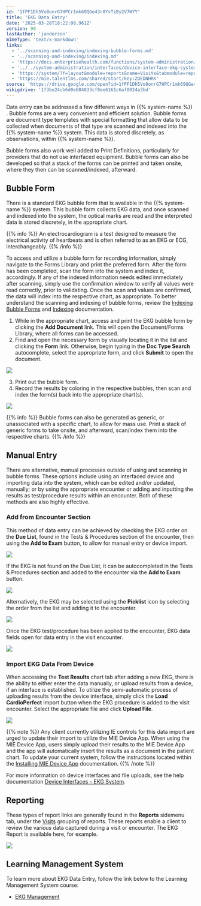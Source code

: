 ```yaml
---
id: '1fPF1Dh5Vo8onrG7HPCr1mk69QGe43r8YvTiBy2V7WYY'
title: 'EKG Data Entry'
date: '2025-03-28T18:22:08.961Z'
version: 90
lastAuthor: 'janderson'
mimeType: 'text/x-markdown'
links:
  - '../scanning-and-indexing/indexing-bubble-forms.md'
  - '../scanning-and-indexing/indexing.md'
  - 'https://docs.enterprisehealth.com/functions/system-administration/interfaces/installing-mie-device-app/'
  - '../../system-administration/interfaces/device-interface-ekg-system.md'
  - 'https://system/?f=layout&module=reports&name=Visits&tabmodule=reports&t=Visits&tabmodule=reports&tabselect=Visits'
  - 'https://mie.talentlms.com/shared/start/key:ZOEDNHRK'
source: 'https://drive.google.com/open?id=1fPF1Dh5Vo8onrG7HPCr1mk69QGe43r8YvTiBy2V7WYY'
wikigdrive: '1f3be24cb6d0e684833cf8ee6161c6af8024a3bd'
---
```

Data entry can be addressed a few different ways in {{% system-name %}} . Bubble forms are a very convenient and efficient solution. Bubble forms are document type templates with special formatting that allow data to be collected when documents of that type are scanned and indexed into the {{% system-name %}} system. This data is stored discretely, as observations, within {{% system-name %}}.

Bubble forms also work well added to Print Definitions, particularly for providers that do not use interfaced equipment. Bubble forms can also be developed so that a stack of the forms can be printed and taken onsite, where they then can be scanned/indexed, afterward.

## Bubble Form

There is a standard EKG bubble form that is available in the {{% system-name %}} system. This bubble form collects EKG data, and once scanned and indexed into the system, the optical marks are read and the interpreted data is stored discretely, in the appropriate chart.

{{% info %}}
An electrocardiogram is a test designed to measure the electrical activity of heartbeats and is often referred to as an EKG or ECG, interchangeably.
{{% /info %}}

To access and utilize a bubble form for recording information, simply navigate to the Forms Library and print the preferred form. After the form has been completed, scan the form into the system and index it, accordingly. If any of the indexed information needs edited immediately after scanning, simply use the confirmation window to verify all values were read correctly, prior to validating. Once the scan and values are confirmed, the data will index into the respective chart, as appropriate. To better understand the scanning and indexing of bubble forms, review the [Indexing Bubble Forms](../scanning-and-indexing/indexing-bubble-forms.md) and [Indexing](../scanning-and-indexing/indexing.md) documentation.

1. While in the appropriate chart, access and print the EKG bubble form by clicking the <strong>Add Document</strong> link. This will open the Document/Forms Library, where all forms can be accessed.
2. Find and open the necessary form by visually locating it in the list and clicking the <strong>Form</strong> link. Otherwise, begin typing in the <strong>Doc Type Search</strong> autocomplete, select the appropriate form, and click <strong>Submit</strong> to open the document.

![](../ekg-data-entry.assets/7ccfedf97a40807f792b406f1b2709b0.png)

3. Print out the bubble form.
4. Record the results by coloring in the respective bubbles, then scan and index the form(s) back into the appropriate chart(s).

![](../ekg-data-entry.assets/50580dbb7e9240c77900d2d0668d54ca.png)

{{% info %}}
Bubble forms can also be generated as generic, or unassociated with a specific chart, to allow for mass use. Print a stack of generic forms to take onsite, and afterward, scan/index them into the respective charts.
{{% /info %}}

## Manual Entry

There are alternative, manual processes outside of using and scanning in bubble forms. These options include using an interfaced device and importing data into the system, which can be edited and/or updated, manually; or by using the appropriate encounter or adding and inputting the results as test/procedure results within an encounter. Both of these methods are also highly effective.

### Add from Encounter Section

This method of data entry can be achieved by checking the EKG order on the **Due List**, found in the Tests & Procedures section of the encounter, then using the **Add to Exam** button, to allow for manual entry or device import.

![](../ekg-data-entry.assets/ed5faf41935d896e592781cec69c369e.png)

If the EKG is not found on the Due List, it can be autocompleted in the Tests & Procedures section and added to the encounter via the **Add to Exam** button.

![](../ekg-data-entry.assets/95220921258915483355efb111762fab.png)

Alternatively, the EKG may be selected using the **Picklist** icon by selecting the order from the list and adding it to the encounter.

![](../ekg-data-entry.assets/60a329a60eecaecbfa671210cc74cef6.png)

Once the EKG test/procedure has been applied to the encounter, EKG data fields open for data entry in the visit encounter.

![](../ekg-data-entry.assets/b106ccfde7e6aeb5055a45ae05c643ed.png)

### Import EKG Data From Device

When accessing the **Test Results** chart tab after adding a new EKG, there is the ability to either enter the data manually, or upload results from a device, if an interface is established. To utilize the semi-automatic process of uploading results from the device interface, simply click the **Load CardioPerfect** import button when the EKG procedure is added to the visit encounter. Select the appropriate file and click **Upload File**.

![](../ekg-data-entry.assets/b106ccfde7e6aeb5055a45ae05c643ed.png)

{{% note %}}
Any client currently utilizing IE controls for this data import are urged to update their import to utilize the MIE Device App. When using the MIE Device App, users simply upload their results to the MIE Device App and the app will automatically insert the results as a document in the patient chart. To update your current system, follow the instructions located within the [Installing MIE Device App](https://docs.enterprisehealth.com/functions/system-administration/interfaces/installing-mie-device-app/) documentation.
{{% /note %}}

For more information on device interfaces and file uploads, see the help documentation [Device Interfaces – EKG System](../../system-administration/interfaces/device-interface-ekg-system.md).

## Reporting

These types of report links are generally found in the **Reports** sidemenu tab, under the [Visits](https://system/?f=layout&module=reports&name=Visits&tabmodule=reports&t=Visits&tabmodule=reports&tabselect=Visits) grouping of reports. These reports enable a client to review the various data captured during a visit or encounter. The EKG Report is available here, for example.

![](../ekg-data-entry.assets/a57850af2a38f3b4acf4b361c87680b1.png)

## Learning Management System

To learn more about EKG Data Entry, follow the link below to the Learning Management System course:

* [EKG Management](https://mie.talentlms.com/shared/start/key:ZOEDNHRK)
